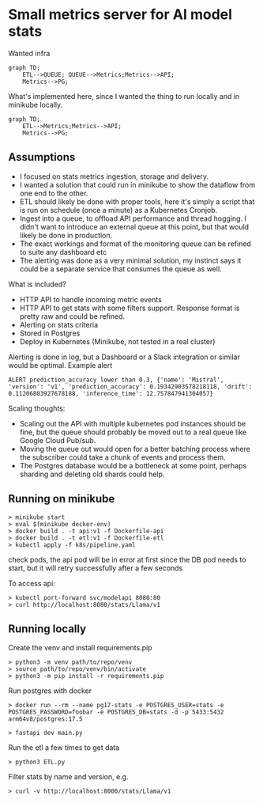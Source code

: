 # Small metrics server for AI model stats

Wanted infra
```mermaid
graph TD;
    ETL-->QUEUE; QUEUE-->Metrics;Metrics-->API;
    Metrics-->PG;
```

What's implemented here, since I wanted the thing to run locally and in minikube locally.
```mermaid
graph TD;
    ETL-->Metrics;Metrics-->API;
    Metrics-->PG;
```



## Assumptions
* I focused on stats metrics ingestion, storage and delivery.
* I wanted a solution that could run in minikube to show the dataflow from one end to the other. 
* ETL should likely be done with proper tools, here it's simply a script that is run on schedule (once a minute) as a Kubernetes Cronjob.
* Ingest into a queue, to offload API performance and thread hogging. I didn't want to introduce an external queue at this point, but that would likely be done in production.
* The exact workings and format of the monitoring queue can be refined to suite any dashboard etc
* The alerting was done as a very minimal solution, my instinct says it could be a separate service that consumes the queue as well. 


What is included?
* HTTP API to handle incoming metric events
* HTTP API to get stats with some filters support. Response format is pretty raw and could be refined. 
* Alerting on stats criteria
* Stored in Postgres
* Deploy in Kubernetes (Minikube, not tested in a real cluster)

Alerting is done in log, but a Dashboard or a Slack integration or similar would be optimal. 
Example alert
```
ALERT prediction_accuracy lower than 0.3, {'name': 'Mistral', 'version': 'v1', 'prediction_accuracy': 0.19342903578218118, 'drift': 0.11206803927678188, 'inference_time': 12.757847941304057}
```

Scaling thoughts:
* Scaling out the API with multiple kubernetes pod instances should be fine, but the queue should probably be moved out to a real queue like Google Cloud Pub/sub.
* Moving the queue out would open for a better batching process where the subscriber could take a chunk of events and process them.
* The Postgres database would be a bottleneck at some point, perhaps sharding and deleting old shards could help.


## Running on minikube
```
> minikube start
> eval $(minikube docker-env)
> docker build . -t api:v1 -f Dockerfile-api
> docker build . -t etl:v1 -f Dockerfile-etl
> kubectl apply -f k8s/pipeline.yaml
```
check pods, the api pod will be in error at first since the DB pod needs to start, but it will retry successfully after a few seconds

To access api:
```
> kubectl port-forward svc/modelapi 8080:80
> curl http://localhost:8080/stats/Llama/v1
```


## Running locally
Create the venv and install requirements.pip
```
> python3 -m venv path/to/repo/venv
> source path/to/repo/venv/bin/activate
> python3 -m pip install -r requirements.pip
```

Run postgres with docker
```
> docker run --rm --name pg17-stats -e POSTGRES_USER=stats -e POSTGRES_PASSWORD=foobar -e POSTGRES_DB=stats -d -p 5433:5432 arm64v8/postgres:17.5
```

```
> fastapi dev main.py
```

Run the etl a few times to get data
```
> python3 ETL.py
```

Filter stats by name and version, e.g.
```
> curl -v http://localhost:8000/stats/Llama/v1
```
